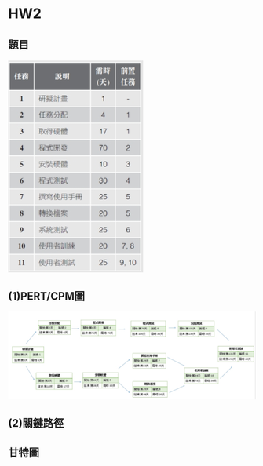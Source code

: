 # HW2
## 題目
![題目](hw2_topic.jpg "HW2題目")
## (1)PERT/CPM圖
![PERT/CPM圖](hw2_chart1.jpg "PERT/CPM圖")
## (2)關鍵路徑

## 甘特圖
